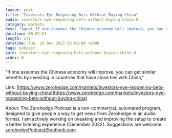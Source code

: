 ```yaml
---
layout: post
title: "Investors Eye Reopening Bets Without Buying China"
audio: investors-eye-reopening-bets-without-buying-china-0
category: markets
desc: "&quot;If one assumes the Chinese economy will improve, you can get similar benefits by investing in countries that have close ties with China,&quot;"
duration: 00:02:51
length: 171
datetime: Tue, 20 Dec 2022 02:00:00 +0000
tags: podcast
guid: investors-eye-reopening-bets-without-buying-china-0
order: 0
---
```

&quot;If one assumes the Chinese economy will improve, you can get similar benefits by investing in countries that have close ties with China,&quot;

Link: [https://www.zerohedge.com/markets/investors-eye-reopening-bets-without-buying-china](https://www.zerohedge.com/markets/investors-eye-reopening-bets-without-buying-china)

About: The Zerohedge Podcast is a non-commercial, automated program, designed to give people a way to get news from Zerohedge in an audio format.  I am actively working on tweaking and improving the setup to create a better listening experience (December 2022).  Suggestions are welcome: [zerohedgePodcast@outlook.com](mailto:zerohedgePodcast@outlook.com)